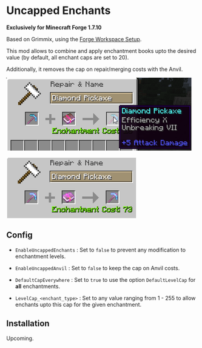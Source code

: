 # Uncapped Enchants

**Exclusively for Minecraft Forge 1.7.10**

Based on Grimmix, using the [Forge Workspace Setup](https://github.com/Aizistral-Studios/ForgeWorkspaceSetup/tree/1.7.10-grimmix).

This mod allows to combine and apply enchantment books upto the desired value (by default, all enchant caps are set to 20).

Additionally, it removes the cap on repair/merging costs with the Anvil.

![Demonstration1](https://github.com/Adrriii/UncappedEnchants/blob/main/blob/1.png)

![Demonstration2](https://github.com/Adrriii/UncappedEnchants/blob/main/blob/2.png)

## Config

- `EnableUncappedEnchants` : Set to `false` to prevent any modification to enchantment levels.
- `EnableUncappedAnvil` : Set to `false` to keep the cap on Anvil costs.
- `DefaultCapEverywhere` : Set to `true` to use the option `DefaultLevelCap` for **all** enchantments.

- `LevelCap_<enchant_type>` : Set to any value ranging from 1 - 255 to allow enchants upto this cap for the given enchantment.

## Installation

Upcoming.